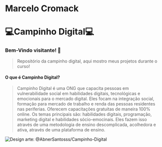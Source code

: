 # Marcelo Cromack

# :computer:Campinho Digital:computer:

###  Bem-Vindo visitante! 🖖
>Repositório da campinho digital, aqui mostro meus projetos durante o curso!

####  O que é Campinho Digital?
> Campinho Digital é uma ONG que capacita pessoas em vulnerabilidade social em habilidades digitais, tecnológicas e emocionais para o mercado digital.
> Eles focam na integração social, formação para mercado de trabalho e renda das pessoas residentes nas periferias.
> Oferecem capacitações gratuitas de maneira 100% online. Os temas principais são: habilidades digitais, programação, marketing digital e habilidades sócio-emocinais. Eles fazem isso através de uma metodologia de ensino descomplicada, acolhedora e ativa, através de uma plataforma de ensino.



![Design arte: @AbnerSantosss/Campinho-Digital](https://user-images.githubusercontent.com/107922389/175796543-e0b5d2fb-dd8e-447d-bf5b-d9100cef81cc.gif)
